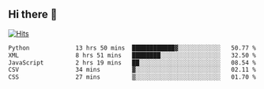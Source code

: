 ## Hi there 👋

<!--
**alihaqberdi/alihaqberdi** is a ✨ _special_ ✨ repository because its `README.md` (this file) appears on your GitHub profile.

Here are some ideas to get you started:

- 🔭 I’m currently working on ...
- 🌱 I’m currently learning ...
- 👯 I’m looking to collaborate on ...
- 🤔 I’m looking for help with ...
- 💬 Ask me about ...
- 📫 How to reach me: ...
- 😄 Pronouns: ...
- ⚡ Fun fact: ...
-->

[![Hits](https://hits.sh/github.com/alihaqberdi.svg)](https://hits.sh/github.com/alihaqberdi/)

<!--START_SECTION:waka-->

```txt
Python             13 hrs 50 mins  ████████████▓░░░░░░░░░░░░   50.77 %
XML                8 hrs 51 mins   ████████░░░░░░░░░░░░░░░░░   32.50 %
JavaScript         2 hrs 19 mins   ██░░░░░░░░░░░░░░░░░░░░░░░   08.54 %
CSV                34 mins         ▓░░░░░░░░░░░░░░░░░░░░░░░░   02.11 %
CSS                27 mins         ▒░░░░░░░░░░░░░░░░░░░░░░░░   01.70 %
```

<!--END_SECTION:waka-->
